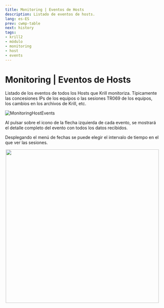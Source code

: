 ```yaml
---
title: Monitoring | Eventos de Hosts
description: Listado de eventos de hosts.
lang: es-ES
prev: cwmp-table
next: history
tags:
- krill2
- módulo
- monitoring
- host
- events
---
```

# Monitoring | Eventos de Hosts

Listado de los eventos de todos los Hosts que Krill monitoriza. Típicamente las concesiones IPs de los equipos o las sesiones TR069 de los equipos, los cambios en los archivos de Krill, etc.

![MonitoringHostEvents](/img/krill2/monitoring/0901.png)

Al pulsar sobre el icono de la flecha izquierda de cada evento, se mostrará el detalle completo del evento con todos los datos recibidos.

Desplegando el menú de fechas se puede elegir el intervalo de tiempo en el que ver las sesiones.

<p align="center"><img src="/img/krill2/monitoring/0902.png" width="500"></p>
